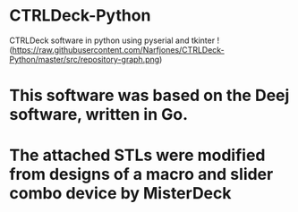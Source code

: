 
# CTRLDeck-Python
CTRLDeck software in python using pyserial and tkinter
!(https://raw.githubusercontent.com/Narfjones/CTRLDeck-Python/master/src/repository-graph.png)


# This software was based on the Deej software, written in Go. 
# The attached STLs were modified from designs of a macro and slider combo device by MisterDeck
